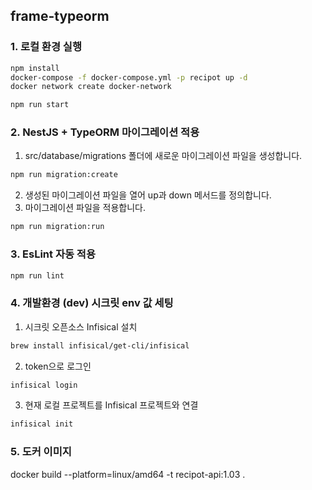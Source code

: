 ## frame-typeorm
### 1. 로컬 환경 실행
```sh
npm install
docker-compose -f docker-compose.yml -p recipot up -d
docker network create docker-network
```
```sh
npm run start
```

### 2. NestJS + TypeORM 마이그레이션 적용
1. src/database/migrations 폴더에 새로운 마이그레이션 파일을 생성합니다.
```sh
npm run migration:create
```
2. 생성된 마이그레이션 파일을 열어 up과 down 메서드를 정의합니다. 
3. 마이그레이션 파일을 적용합니다.
```sh
npm run migration:run
```

### 3. EsLint 자동 적용
```sh
npm run lint
```

### 4. 개발환경 (dev) 시크릿 env 값 세팅
1. 시크릿 오픈소스 Infisical 설치
```sh
brew install infisical/get-cli/infisical
```
2. token으로 로그인
```sh
infisical login
```
3. 현재 로컬 프로젝트를 Infisical 프로젝트와 연결
```sh
infisical init
```

### 5. 도커 이미지
docker build --platform=linux/amd64 -t recipot-api:1.03 .

